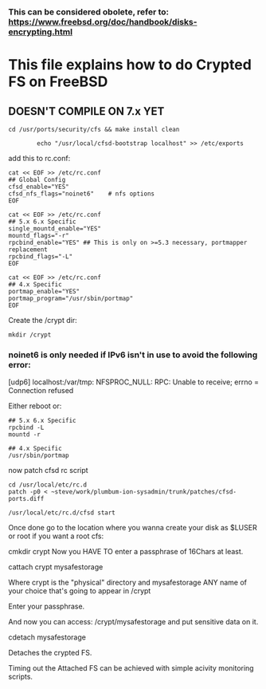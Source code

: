 ### This can be considered obolete, refer to: https://www.freebsd.org/doc/handbook/disks-encrypting.html
# This file explains how to do Crypted FS on FreeBSD

## DOESN'T COMPILE ON 7.x YET

```
cd /usr/ports/security/cfs && make install clean

        echo "/usr/local/cfsd-bootstrap localhost" >> /etc/exports
```

add this to rc.conf:

```
cat << EOF >> /etc/rc.conf
## Global Config
cfsd_enable="YES"
cfsd_nfs_flags="noinet6"    # nfs options
EOF
```

```
cat << EOF >> /etc/rc.conf
## 5.x 6.x Specific
single_mountd_enable="YES"
mountd_flags="-r"
rpcbind_enable="YES" ## This is only on >=5.3 necessary, portmapper replacement
rpcbind_flags="-L"
EOF
```

```
cat << EOF >> /etc/rc.conf
## 4.x Specific
portmap_enable="YES"
portmap_program="/usr/sbin/portmap"
EOF
```


Create the /crypt dir:

```
mkdir /crypt
```

### noinet6 is only needed if IPv6 isn't in use to avoid the following error:
[udp6] localhost:/var/tmp: NFSPROC_NULL: RPC: Unable to receive; errno =
Connection refused


Either reboot or:

```
## 5.x 6.x Specific
rpcbind -L
mountd -r
```

```
## 4.x Specific
/usr/sbin/portmap
```


now patch cfsd rc script

```
cd /usr/local/etc/rc.d
patch -p0 < ~steve/work/plumbum-ion-sysadmin/trunk/patches/cfsd-ports.diff

/usr/local/etc/rc.d/cfsd start
```

Once done go to the location where you wanna create your disk as $LUSER or
root if you want a root cfs:

cmkdir crypt
Now you HAVE TO enter a passphrase of 16Chars at least.

cattach crypt mysafestorage

Where crypt is the "physical" directory and mysafestorage ANY name of your
choice that's going to appear in /crypt

Enter your passphrase.

And now you can access: /crypt/mysafestorage and put sensitive data on it.

cdetach mysafestorage

Detaches the crypted FS.

Timing out the Attached FS can be achieved with simple acivity monitoring
scripts.

